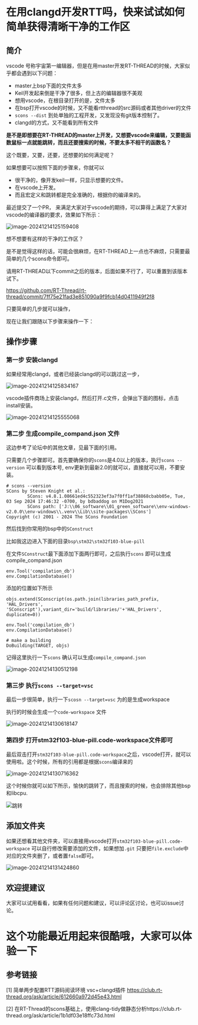 # 在用clangd开发RTT吗，快来试试如何简单获得清晰干净的工作区

## 简介

vscode 号称宇宙第一编辑器，但是在用master开发RT-THREAD的时候，大家似乎都会遇到以下问题：

- master上bsp下面的文件太多
- Keil开发起来倒是干净了很多，但上古的编辑器很不美观
- 想用vscode，在根目录打开的是，文件太多
- 在bsp打开vscode的时候，又不能看rtthread的src源码或者其他driver的文件
- `scons --dist` 到处单独的工程开发，又发现没有git版本控制了。
- clangd的方式，又不能看到所有文件

**是不是即想要在RT-THREAD的master上开发，又想要vscode来编辑，又要能函数鼠标一点就能跳转，而且还要搜索的时候，不要太多不相干的函数名？**

这个既要，又要，还要，还想要的如何满足呢？

如果想要可以按照下面的步骤来，你就可以

- 很干净的，像开发keil一样，只显示想要的文件。
- 在vscode上开发。
- 而且宏定义和跳转都是完全准确的，根据你的编译来的。

最近提交了一个PR， 来满足大家对于vscode的期待，可以算得上满足了大家对vscode的编译器的要求，效果如下所示：

![image-20241214125159408](figure/01_workspace/image-20241214125159408.png)

想不想要有这样的干净的工作区？

是不是觉得这样的话，可能会很麻烦，在RT-THREAD上一点也不麻烦，只需要最简单的几个scons命令即可。

请用RT-THREAD以下commit之后的版本，后面如果不行了，可以重置到该版本试下。

https://github.com/RT-Thread/rt-thread/commit/7ff75e21fad3e851090a9f9fcb14d0411949f2f8

只要简单的几步就可以操作，

现在让我们跟随以下步骤来操作一下：

## 操作步骤

### 第一步 安装clangd

如果经常用clangd，或者已经装clangd的可以跳过这一步，

![image-20241214125834167](figure/01_workspace/image-20241214125834167.png)

vscode插件商场上安装clangd，然后打开.c文件，会弹出下面的图标，点击install安装。

![image-20241214125555068](figure/01_workspace/image-20241214125555068.png)

### 第二步 生成compile_compand.json 文件

这边参考了论坛中的其他文章，见最下面的引用。

只需要几个步骤即可。首先要确保你的`scons`是4.0以上的版本，执行`scons --version` 可以看到版本号, env更新到最新2.0的就可以，直接就可以用，不要安装。

```
# scons --version
SCons by Steven Knight et al.:
        SCons: v4.8.1.08661ed4c552323ef3a7f0ff1af38868cbabb05e, Tue, 03 Sep 2024 17:46:32 -0700, by bdbaddog on M1Dog2021
        SCons path: ['J:\\06_software\\01_green_software\\env-windows-v2.0.0\\env-windows\\.venv\\Lib\\site-packages\\SCons']
Copyright (c) 2001 - 2024 The SCons Foundation
```

然后找到你常用的bsp中的`SConstruct`

比如我这边进入下面的目录`bsp\stm32\stm32f103-blue-pill`

在文件`SConstruct`最下面添加下面两行即可，之后执行`scons` 即可以生成compile_compand.json

```
env.Tool('compilation_db')
env.CompilationDatabase()
```

添加的位置如下所示

```
objs.extend(SConscript(os.path.join(libraries_path_prefix, 'HAL_Drivers', 'SConscript'),variant_dir='build/libraries/'+'HAL_Drivers', duplicate=0))

env.Tool('compilation_db')
env.CompilationDatabase()

# make a building
DoBuilding(TARGET, objs)
```

记得这里执行一下`scons` 确认可以生成`compile_compand.json`

![image-20241214130512198](figure/01_workspace/image-20241214130512198.png)

### 第三步 执行`scons --target=vsc`

最后一步很简单，执行一下`scosn --target=vsc` 为的是生成workspace

执行的时候会生成一个`code-workspace` 文件

![image-20241214130618147](figure/01_workspace/image-20241214130618147.png)

### 第四步 打开stm32f103-blue-pill.code-workspace文件即可

最后双击打开`stm32f103-blue-pill.code-workspace`之后，vscode打开，就可以使用啦。这个时候，所有的引用都是根据`scons`编译来的

![image-20241214130716362](figure/01_workspace/image-20241214130716362.png)

这个时候你就可以如下所示，愉快的跳转了，而且搜索的时候，也会排除其他bsp和libcpu.

![跳转](figure/01_workspace/跳转.gif)



## 添加文件夹

如果还想看其他文件夹，可以直接用vscode打开`stm32f103-blue-pill.code-workspace` 可以自行修改需要添加的文件，如果想加`.git` 只要把`file.exclude`中对应的文件夹删了，或者置`false`即可。

![image-20241214131424860](figure/01_workspace/image-20241214131424860.png)

## 欢迎提建议

大家可以试用看看，如果有任何问题和建议，可以评论区讨论，也可以issue讨论。

# 这个功能最近用起来很酷哦，大家可以体验一下

## 参考链接

[1] 简单两步配置RTT源码阅读环境 vsc+clangd插件 https://club.rt-thread.org/ask/article/612660a972d45e43.html

[2] 在RT-Thread的scons基础上，使用clang-tidy做静态分析https://club.rt-thread.org/ask/article/1b1df03e18ffc73d.html

